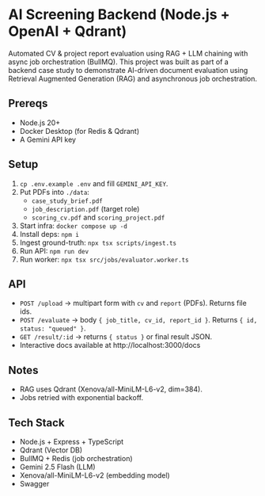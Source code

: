 # AI Screening Backend (Node.js + OpenAI + Qdrant)

Automated CV & project report evaluation using RAG + LLM chaining with async job orchestration (BullMQ). This project was built as part of a backend case study to demonstrate AI-driven document evaluation using Retrieval Augmented Generation (RAG) and asynchronous job orchestration.

## Prereqs
- Node.js 20+
- Docker Desktop (for Redis & Qdrant)
- A Gemini API key

## Setup
1. `cp .env.example .env` and fill `GEMINI_API_KEY`.
2. Put PDFs into `./data`:
   - `case_study_brief.pdf`
   - `job_description.pdf` (target role)
   - `scoring_cv.pdf` and `scoring_project.pdf`
3. Start infra: `docker compose up -d`
4. Install deps: `npm i`
5. Ingest ground-truth: `npx tsx scripts/ingest.ts`
6. Run API: `npm run dev`
7. Run worker: `npx tsx src/jobs/evaluator.worker.ts`

## API
- `POST /upload` → multipart form with `cv` and `report` (PDFs). Returns file ids.
- `POST /evaluate` → body `{ job_title, cv_id, report_id }`. Returns `{ id, status: "queued" }`.
- `GET /result/:id` → returns `{ status }` or final result JSON.
- Interactive docs available at http://localhost:3000/docs

## Notes
- RAG uses Qdrant (Xenova/all-MiniLM-L6-v2, dim=384).
- Jobs retried with exponential backoff.

## Tech Stack
- Node.js + Express + TypeScript
- Qdrant (Vector DB)
- BullMQ + Redis (job orchestration)
- Gemini 2.5 Flash (LLM)
- Xenova/all-MiniLM-L6-v2 (embedding model)
- Swagger 